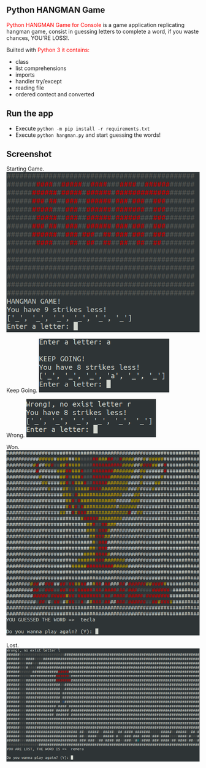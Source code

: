 ## Python HANGMAN Game

<span style="color:red">Python HANGMAN Game for Console</span> is a game application replicating hangman game, consist in guessing letters to complete a word, if you waste chances, YOU'RE LOSS!.

Builted with <span style="color:red">Python 3 it contains:

-   class
-   list comprehensions
-   imports
-   handler try/except
-   reading file
-   ordered contect and converted

## Run the app

-   Execute `python -m pip install -r requirements.txt`
-   Execute `python hangman.py` and start guessing the words!

## Screenshot

Starting Game.
![](img/start.png)

Keep Going.
![](img/keepgoing.png)

Wrong.
![](img/wrong.png)

Won.
![](img/won.png)

Lost.
![](img/lost.png)
